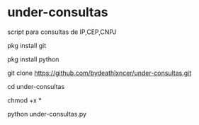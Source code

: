 # under-consultas

script para consultas de IP,CEP,CNPJ

pkg install git

pkg install python

git clone https://github.com/bydeathlxncer/under-consultas.git

cd under-consultas

chmod +x *

python under-consultas.py
